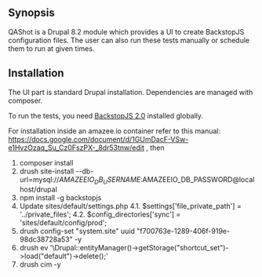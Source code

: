 ## Synopsis

QAShot is a Drupal 8.2 module which provides a UI to create BackstopJS configuration files.
The user can also run these tests manually or schedule them to run at given times.

## Installation

The UI part is standard Drupal installation. Dependencies are managed with composer.

To run the tests, you need [BackstopJS 2.0](https://github.com/garris/BackstopJS "BackstopJS Repository") installed globally. 

For installation inside an amazee.io container refer to this manual:
https://docs.google.com/document/d/1GUmDacF-VSw-e1HvzOzaq_Su_Cz0FszPX-_8dr53tnw/edit , then

1. composer install
2. drush site-install --db-url=mysql://$AMAZEEIO_DB_USERNAME:$AMAZEEIO_DB_PASSWORD@localhost/drupal
3. npm install -g backstopjs
4. Update sites/default/settings.php
4.1. $settings['file_private_path'] = '../private_files';
4.2. $config_directories['sync'] = 'sites/default/config/prod';
5. drush config-set "system.site" uuid "f700763e-1289-406f-919e-98dc38728a53" -y
6. drush ev '\Drupal::entityManager()->getStorage("shortcut_set")->load("default")->delete();'
7. drush cim -y

